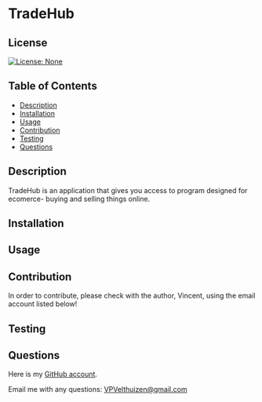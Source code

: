 # TradeHub

## License
[![License: None](https://img.shields.io/badge/License-None-brightgreen)](https://opensource.org/licenses/None)



## Table of Contents
- [Description](#description)
- [Installation](#installation)
- [Usage](#usage)
- [Contribution](#contribution)
- [Testing](#testing)
- [Questions](#questions)

## Description
TradeHub is an application that gives you access to program designed for ecomerce- buying and selling things online.

## Installation


## Usage


## Contribution
In order to contribute, please check with the author, Vincent, using the email account listed below!

## Testing


## Questions
Here is my [GitHub account](https://github.com/VPVelthuizen).

Email me with any questions: [VPVelthuizen@gmail.com](mailto:VPVelthuizen@gmail.com)
